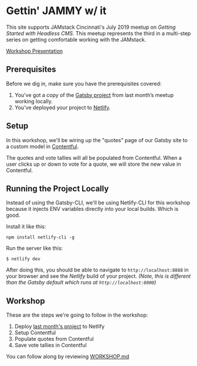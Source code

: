 # Gettin' JAMMY w/ it

This site supports JAMstack Cincinnati's July 2019 meetup on _Getting Started with Headless CMS_. This meetup represents the third in a multi-step series on getting comfortable working with the JAMstack.

[Workshop Presentation](https://tinyurl.com/headless-cms-presentation)

## Prerequisites

Before we dig in, make sure you have the prerequisites covered:

1. You've got a copy of the [Gatsby project](https://git.io/fjVbN) from last month’s meetup working locally.
2. You've deployed your project to [Netlify](https://netlify.com).

## Setup

In this workshop, we'll be wiring up the "quotes" page of our Gatsby site to a custom model in [Contentful](https://www.contentful.com).

The quotes and vote tallies will all be populated from Contentful. When a user clicks up or down to vote for a quote, we will store the new value in Contentful.

## Running the Project Locally

Instead of using the Gatsby-CLI, we'll be using Netlify-CLI for this workshop because it injects ENV variables directly into your local builds. Which is good.

Install it like this:

```
npm install netlify-cli -g
```

Run the server like this:

```
$ netlify dev
```

After doing this, you should be able to navigate to `http://localhost:8888` in your browser and see the _Netlify_ build of your project. _(Note, this is different than the Gatsby default which runs at `http://localhost:8000`)_

## Workshop

These are the steps we're going to follow in the workshop:

1. Deploy [last month's project](https://github.com/jamstack-cincinnati/1906-getting-started-with-static-sites) to Netlify
2. Setup Contentful
3. Populate quotes from Contentful
4. Save vote tallies in Contentful

You can follow along by reviewing [WORKSHOP.md](https://github.com/jamstack-cincinnati/1907-intro-to-headless-content-mgmt/blob/master/WORKSHOP.md)
